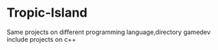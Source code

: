 # Tropic-Island
Same projects on different programming language,directory gamedev include projects on c++
